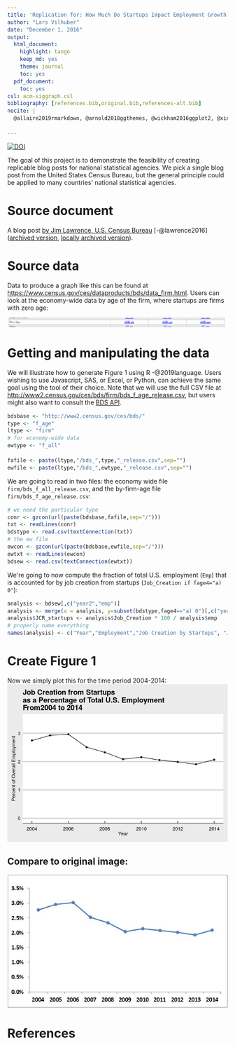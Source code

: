 ```yaml
---
title: 'Replication for: How Much Do Startups Impact Employment Growth in the U.S.?'
author: "Lars Vilhuber"
date: "December 1, 2016"
output:
  html_document:
    highlight: tango
    keep_md: yes
    theme: journal
    toc: yes
  pdf_document:
    toc: yes
csl: acm-siggraph.csl
bibliography: [references.bib,original.bib,references-alt.bib]
nocite: |
  @allaire2019rmarkdown, @arnold2018ggthemes, @wickham2016ggplot2, @xie2019knitr

---
```

[![DOI](https://zenodo.org/badge/DOI/10.5281/zenodo.400356.svg)](https://doi.org/10.5281/zenodo.400356)



The goal of this project is to demonstrate the feasibility of creating replicable blog posts for national statistical agencies. We pick a single blog post from the United States Census Bureau, but the general principle could be applied to many countries' national statistical agencies.

# Source document
A blog post [by Jim Lawrence, U.S. Census Bureau](http://researchmatters.blogs.census.gov/2016/12/01/how-much-do-startups-impact-employment-growth-in-the-u-s/) [-@lawrence2016] ([archived version](https://web.archive.org/web/20161229210623/http://researchmatters.blogs.census.gov/2016/12/01/how-much-do-startups-impact-employment-growth-in-the-u-s/),  [locally archived version](archive/index.html)).

# Source data
Data to produce a graph like this can be found at https://www.census.gov/ces/dataproducts/bds/data_firm.html. Users can look at the economy-wide data by age of the firm, where startups are firms with zero age:

![Select Firm Age](Selection_316.png)

# Getting and manipulating the data
We will illustrate how to generate Figure 1 using R -@2019language. Users wishing to use Javascript, SAS, or Excel, or Python, can achieve the same goal using the tool of their choice. Note that we will use the full CSV file at http://www2.census.gov/ces/bds/firm/bds_f_age_release.csv, but users might also want to consult the [BDS API](https://www.census.gov/data/developers/data-sets/business-dynamics.html).


```r
bdsbase <- "http://www2.census.gov/ces/bds/"
type <- "f_age"
ltype <- "firm"
# for economy-wide data
ewtype <- "f_all"

fafile <- paste(ltype,"/bds_",type,"_release.csv",sep="")
ewfile <- paste(ltype,"/bds_",ewtype,"_release.csv",sep="")
```

We are going to read in two files: the economy wide file ` firm/bds_f_all_release.csv `, and the by-firm-age file ` firm/bds_f_age_release.csv `:

```r
# we need the particular type 
conr <- gzcon(url(paste(bdsbase,fafile,sep="/")))
txt <- readLines(conr)
bdstype <- read.csv(textConnection(txt))
# the ew file
ewcon <- gzcon(url(paste(bdsbase,ewfile,sep="/")))
ewtxt <- readLines(ewcon)
bdsew <- read.csv(textConnection(ewtxt))
```
We're going to now compute the fraction of total U.S. employment (`Emp`) that is accounted for by job creation from startups (`Job_Creation if fage4="a) 0"`):


```r
analysis <- bdsew[,c("year2","emp")]
analysis <- merge(x = analysis, y=subset(bdstype,fage4=="a) 0")[,c("year2","Job_Creation")], by="year2")
analysis$JCR_startups <- analysis$Job_Creation * 100 / analysis$emp
# properly name everything
names(analysis) <- c("Year","Employment","Job Creation by Startups", "Job Creation Rate by Startups")
```

# Create Figure 1

Now we simply plot this for the time period 2004-2014:
![](README_files/figure-html/figure1-1.png)<!-- -->

## Compare to original image:

![original image](archive/bds1.jpg)

# References

